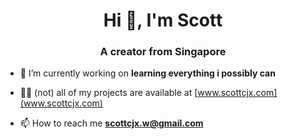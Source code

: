 <h1 align="center">Hi 👋, I'm Scott</h1>
<h3 align="center">A creator from Singapore</h3>

- 🔭 I’m currently working on **learning everything i possibly can**

- 👨‍💻 (not) all of my projects are available at [www.scottcjx.com](www.scottcjx.com)

- 📫 How to reach me **scottcjx.w@gmail.com**
